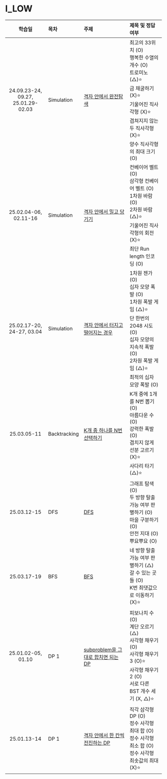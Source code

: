 # I_LOW

|                학습일                 | 목차         | 주제                                                                                         | 제목 및 정답여부                                                                                                                                                                      |
| :-----------------------------------: | :----------- | :------------------------------------------------------------------------------------------- | :------------------------------------------------------------------------------------------------------------------------------------------------------------------------------------ |
| 24.09.23-24, 09.27,<br>25.01.29-02.03 | Simulation   | [격자 안에서 완전탐색](./Simulation/격자%20안에서%20완전탐색.js)                             | 최고의 33위치 (O)<br>행복한 수열의 개수 (O)<br>트로미노 (△)⭐️<br>금 채굴하기 (X)⭐️<br>기울어진 직사각형 (X)⭐️<br>겹쳐지지 않는 두 직사각형 (X)⭐️<br>양수 직사각형의 최대 크기 (O) |
|         25.02.04-06, 02.11-16         | Simulation   | [격자 안에서 밀고 당기기](./Simulation/격자%20안에서%20밀고%20당기기.js)                     | 컨베이어 벨트 (O)<br>삼각형 컨베이어 벨트 (O)<br>1차원 바람 (O)<br>2차원 바람 (△)⭐️<br>기울어진 직사각형의 회전 (X)⭐️<br>최단 Run length 인코딩 (O)                                 |
|       25.02.17-20, 24-27, 03.04       | Simulation   | [격자 안에서 터지고 떨어지는 경우](./Simulation/격자%20안에서%20터지고%20떨어지는%20경우.js) | 1차원 젠가 (O)<br>십자 모양 폭발 (O)<br>1차원 폭발 게임 (△)⭐️<br>단 한번의 2048 시도 (O)<br>십자 모양의 지속적 폭발 (O)<br>2차원 폭발 게임 (△)⭐️<br>최적의 십자 모양 폭발 (O)       |
|              25.03.05-11              | Backtracking | [K개 중 하나를 N번 선택하기](./Backtracking/K개%20중%20하나를%20N번%20선택하기.js)           | K개 중에 1개를 N번 뽑기 (O)<br>아름다운 수 (O)<br>강력한 폭발 (O)<br>겹치지 않게 선분 고르기 (X)⭐️<br>사다리 타기 (△)⭐️<br>                                                         |
|              25.03.12-15              | DFS          | [DFS](./DFS/DFS.js)                                                                          | 그래프 탐색 (O)<br>두 방향 탈출 가능 여부 판별하기 (O)<br>마을 구분하기 (O)<br>안전 지대 (O)<br>뿌요뿌요 (O)                                                                          |
|              25.03.17-19              | BFS          | [BFS](./BFS/BFS.js)                                                                          | 네 방향 탈출 가능 여부 판별하기 (△)<br>갈 수 있는 곳들 (O)<br>K번 최댓값으로 이동하기 (X)⭐️                                                                                          |
|          25.01.02-05, 01.10           | DP 1         | [subproblem을 그대로 합치면 되는 DP](./DP%201/subproblem을%20그대로%20합치면%20되는%20DP.js) | 피보나치 수 (O)<br>계단 오르기 (△)<br>사각형 채우기 (O)<br>사각형 채우기3 (O)⭐️<br>사각형 채우기2 (O)<br>서로 다른 BST 개수 세기 (X, △)⭐️                                           |
|              25.01.13-14              | DP 1         | [격자 안에서 한 칸씩 전진하는 DP](./DP%201/격자%20안에서%20한%20칸씩%20전진하는%20DP.js)     | 직각 삼각형 DP (O)<br>정수 사각형 최대 합 (O)<br>정수 사각형 최소 합 (O)<br>정수 사각형 최솟값의 최대 (X)⭐️<br>                                                                      |
